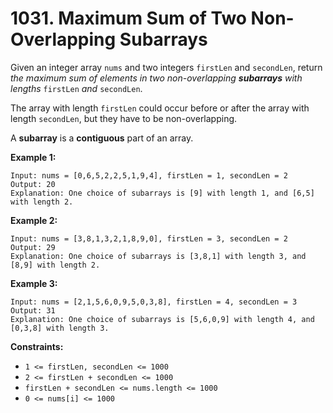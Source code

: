 # 1031. Maximum Sum of Two Non-Overlapping Subarrays

Given an integer array `nums` and two integers `firstLen` and `secondLen`, return *the maximum sum of elements in two non-overlapping **subarrays** with lengths* `firstLen` *and* `secondLen`.

The array with length `firstLen` could occur before or after the array with length `secondLen`, but they have to be non-overlapping.

A **subarray** is a **contiguous** part of an array.

**Example 1:**

```()
Input: nums = [0,6,5,2,2,5,1,9,4], firstLen = 1, secondLen = 2
Output: 20
Explanation: One choice of subarrays is [9] with length 1, and [6,5] with length 2.
```

**Example 2:**

```()
Input: nums = [3,8,1,3,2,1,8,9,0], firstLen = 3, secondLen = 2
Output: 29
Explanation: One choice of subarrays is [3,8,1] with length 3, and [8,9] with length 2.
```

**Example 3:**

```()
Input: nums = [2,1,5,6,0,9,5,0,3,8], firstLen = 4, secondLen = 3
Output: 31
Explanation: One choice of subarrays is [5,6,0,9] with length 4, and [0,3,8] with length 3.
```

**Constraints:**

- `1 <= firstLen, secondLen <= 1000`
- `2 <= firstLen + secondLen <= 1000`
- `firstLen + secondLen <= nums.length <= 1000`
- `0 <= nums[i] <= 1000`
